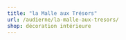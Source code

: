 ```yaml
---
title: "la Malle aux Trésors"
url: /audierne/la-malle-aux-tresors/
shop: décoration intérieure
---
```

